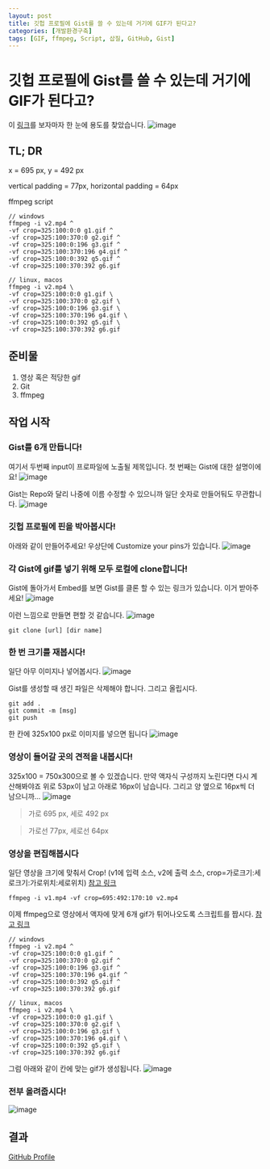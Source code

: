 ```yaml
---
layout: post
title: 깃헙 프로필에 Gist를 쓸 수 있는데 거기에 GIF가 된다고?
categories: [개발환경구축]
tags: [GIF, ffmpeg, Script, 삽질, GitHub, Gist]
---
```


# 깃헙 프로필에 Gist를 쓸 수 있는데 거기에 GIF가 된다고?

이 [링크](https://twitter.com/mathdroid/status/1115372109641814017)를 보자마자 한 눈에 용도를 찾았습니다.
![image](https://user-images.githubusercontent.com/7877313/55985243-6d6d0d00-5cda-11e9-9ad8-dd50b8077180.png)

## TL; DR

x = 695 px, y = 492 px

vertical padding = 77px, horizontal padding = 64px

ffmpeg script
```
// windows
ffmpeg -i v2.mp4 ^
-vf crop=325:100:0:0 g1.gif ^
-vf crop=325:100:370:0 g2.gif ^
-vf crop=325:100:0:196 g3.gif ^
-vf crop=325:100:370:196 g4.gif ^
-vf crop=325:100:0:392 g5.gif ^
-vf crop=325:100:370:392 g6.gif 

// linux, macos
ffmpeg -i v2.mp4 \
-vf crop=325:100:0:0 g1.gif \
-vf crop=325:100:370:0 g2.gif \
-vf crop=325:100:0:196 g3.gif \
-vf crop=325:100:370:196 g4.gif \
-vf crop=325:100:0:392 g5.gif \
-vf crop=325:100:370:392 g6.gif
```

## 준비물
1. 영상 혹은 적당한 gif
2. Git
3. ffmpeg

## 작업 시작

### Gist를 6개 만듭니다!
여기서 두번째 input이 프로파일에 노출될 제목입니다. 첫 번째는 Gist에 대한 설명이에요!
![image](https://user-images.githubusercontent.com/7877313/55988253-57f9e200-5cde-11e9-9d68-b87bd88ce5ba.png)

Gist는 Repo와 달리 나중에 이름 수정할 수 있으니까 일단 숫자로 만들어둬도 무관합니다.
![image](https://user-images.githubusercontent.com/7877313/55989782-174f9800-5ce1-11e9-8b6c-4b568c2e8968.png)


### 깃헙 프로필에 핀을 박아봅시다!
아래와 같이 만들어주세요! 우상단에 Customize your pins가 있습니다.
![image](https://user-images.githubusercontent.com/7877313/55989988-84fbc400-5ce1-11e9-9b7b-4e646d589398.png)


### 각 Gist에 gif를 넣기 위해 모두 로컬에 clone합니다!
Gist에 돌아가서 Embed를 보면 Gist를 클론 할 수 있는 링크가 있습니다. 이거 받아주세요!
![image](https://user-images.githubusercontent.com/7877313/55990090-c68c6f00-5ce1-11e9-98d2-a9636a6dcf08.png)

이런 느낌으로 만들면 편할 것 같습니다.
![image](https://user-images.githubusercontent.com/7877313/55990230-28e56f80-5ce2-11e9-97af-b13e323544d0.png)

```
git clone [url] [dir name]
```


### 한 번 크기를 재봅시다!
일단 아무 이미지나 넣어봅시다.
![image](https://user-images.githubusercontent.com/7877313/55990483-bde86880-5ce2-11e9-8969-d3d433ca7897.png)

Gist를 생성할 때 생긴 파일은 삭제해야 합니다. 그리고 올립시다.
```
git add .
git commit -m [msg]
git push
```

한 칸에 325x100 px로 이미지를 넣으면 됩니다
![image](https://user-images.githubusercontent.com/7877313/55990611-10298980-5ce3-11e9-8117-9714fd90a294.png)


### 영상이 들어갈 곳의 견적을 내봅시다!
325x100 = 750x300으로 볼 수 있겠습니다. 만약 액자식 구성까지 노린다면 다시 계산해봐야죠
위로 53px이 남고 아래로 16px이 남습니다. 그리고 양 옆으로 16px씩 더 남으니까...
![image](https://user-images.githubusercontent.com/7877313/55991050-4582a700-5ce4-11e9-9019-8e66d3150db0.png)

> 가로 695 px, 세로 492 px

> 가로선 77px, 세로선 64px


### 영상을 편집해봅시다
일단 영상을 크기에 맞춰서 Crop! (v1에 입력 소스, v2에 출력 소스, crop=가로크기:세로크기:가로위치:세로위치)
[참고 링크](https://video.stackexchange.com/questions/4563/how-can-i-crop-a-video-with-ffmpeg)
```
ffmpeg -i v1.mp4 -vf crop=695:492:170:10 v2.mp4
```

이제 ffmpeg으로 영상에서 액자에 맞게 6개 gif가 튀어나오도록 스크립트를 짭시다.
[참고 링크](https://trac.ffmpeg.org/wiki/Creating%20multiple%20outputs)
```
// windows
ffmpeg -i v2.mp4 ^
-vf crop=325:100:0:0 g1.gif ^
-vf crop=325:100:370:0 g2.gif ^
-vf crop=325:100:0:196 g3.gif ^
-vf crop=325:100:370:196 g4.gif ^
-vf crop=325:100:0:392 g5.gif ^
-vf crop=325:100:370:392 g6.gif 

// linux, macos
ffmpeg -i v2.mp4 \
-vf crop=325:100:0:0 g1.gif \
-vf crop=325:100:370:0 g2.gif \
-vf crop=325:100:0:196 g3.gif \
-vf crop=325:100:370:196 g4.gif \
-vf crop=325:100:0:392 g5.gif \
-vf crop=325:100:370:392 g6.gif
```

그럼 아래와 같이 칸에 맞는 gif가 생성됩니다.
![image](https://user-images.githubusercontent.com/7877313/55994626-318f7300-5ced-11e9-9571-ed9b9632ef01.png)

### 전부 올려줍시다!
![image](https://user-images.githubusercontent.com/7877313/55994971-3274d480-5cee-11e9-8f7d-b88fc0c3bc06.png)

## 결과
[GitHub Profile](https://github.com/hyunjun529)
